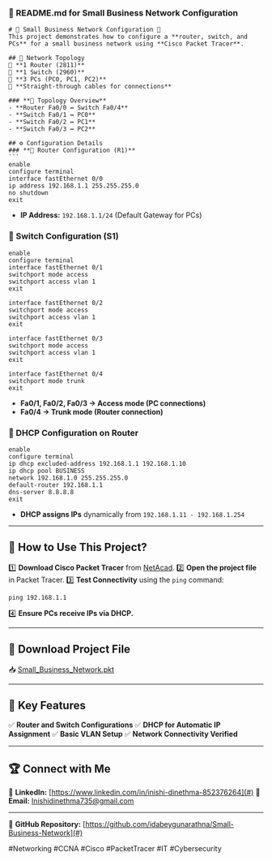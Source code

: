 ### **📌 README.md for Small Business Network Configuration**

````
# 🏢 Small Business Network Configuration 🚀  
This project demonstrates how to configure a **router, switch, and PCs** for a small business network using **Cisco Packet Tracer**.  

## 📌 Network Topology  
🔹 **1 Router (2811)**  
🔹 **1 Switch (2960)**  
🔹 **3 PCs (PC0, PC1, PC2)**  
🔹 **Straight-through cables for connections**  

### **🔗 Topology Overview**  
- **Router Fa0/0 ↔ Switch Fa0/4**  
- **Switch Fa0/1 ↔ PC0**  
- **Switch Fa0/2 ↔ PC1**  
- **Switch Fa0/3 ↔ PC2**  

## ⚙️ Configuration Details  
### **🔹 Router Configuration (R1)**
```
enable
configure terminal
interface fastEthernet 0/0
ip address 192.168.1.1 255.255.255.0
no shutdown
exit
````

* **IP Address:** `192.168.1.1/24` (Default Gateway for PCs)

### **🔹 Switch Configuration (S1)**

```
enable
configure terminal
interface fastEthernet 0/1
switchport mode access
switchport access vlan 1
exit

interface fastEthernet 0/2
switchport mode access
switchport access vlan 1
exit

interface fastEthernet 0/3
switchport mode access
switchport access vlan 1
exit

interface fastEthernet 0/4
switchport mode trunk
exit
```

* **Fa0/1, Fa0/2, Fa0/3 → Access mode (PC connections)**
* **Fa0/4 → Trunk mode (Router connection)**

### **🔹 DHCP Configuration on Router**

```
enable
configure terminal
ip dhcp excluded-address 192.168.1.1 192.168.1.10
ip dhcp pool BUSINESS
network 192.168.1.0 255.255.255.0
default-router 192.168.1.1
dns-server 8.8.8.8
exit
```

* **DHCP assigns IPs** dynamically from `192.168.1.11 - 192.168.1.254`

---

## 🔧 **How to Use This Project?**

1️⃣ **Download Cisco Packet Tracer** from [NetAcad](https://www.netacad.com/).
2️⃣ **Open the project file** in Packet Tracer.
3️⃣ **Test Connectivity** using the `ping` command:

```
ping 192.168.1.1
```

4️⃣ **Ensure PCs receive IPs via DHCP.**

---

## 📂 **Download Project File**

📥 [Small\_Business\_Network.pkt](https://github.com/idabeygunarathna/Small-Business-Network/tree/main)

---

## 🌟 **Key Features**

✅ **Router and Switch Configurations**
✅ **DHCP for Automatic IP Assignment**
✅ **Basic VLAN Setup**
✅ **Network Connectivity Verified**

---

## 🏆 **Connect with Me**

💼 **LinkedIn:** [https://www.linkedin.com/in/inishi-dinethma-852376264](#)
📧 **Email:** [Inishidinethma735@gmail.com](#)

---

🔗 **GitHub Repository:** [https://github.com/idabeygunarathna/Small-Business-Network](#)

\#Networking #CCNA #Cisco #PacketTracer #IT #Cybersecurity



